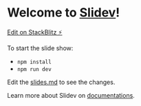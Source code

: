 # Welcome to [Slidev](https://github.com/slidevjs/slidev)!

[Edit on StackBlitz ⚡️](https://sli.dev/new)

To start the slide show:

- `npm install`
- `npm run dev`

Edit the [slides.md](./slides.md) to see the changes.

Learn more about Slidev on [documentations](https://sli.dev/).

